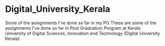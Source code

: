 # Digital_University_Kerala
Some of the assignments I've done so far in my PG
 These are some of the assignments I've done so far in Post Graduation Program at Kerala University of Digital Sciences, Innovation and Technology (Digital University Kerala)
